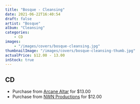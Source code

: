 ```yaml
---
title: "Bosque - Cleansing"
date: 2021-06-22T16:40:54
draft: false
artist: "Bosque"
album: "Cleansing"
categories:
    - CD
images:
    - "/images/covers/bosque-cleansing.jpg"
thumbnailImage: "/images/covers/bosque-cleansing-thumb.jpg"
actualPrice: $12.00 - 13.00
inStock: true
---
```


## CD
* Purchase from [Arcane Altar](https://arcanealtar.bigcartel.com/product/bosque-cleansing-cd) for $13.00
* Purchase from [NWN Productions](http://shop.nwnprod.com/index.php?route=product/product&path=93&product_id=6641&sort=pd.name&order=ASC) for $12.00
